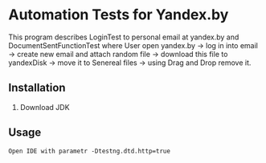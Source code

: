 # Automation Tests for Yandex.by

This program describes LoginTest to personal email at yandex.by and DocumentSentFunctionTest where User open yandex.by -> log in into email -> create new email and attach random file -> download this file to yandexDisk -> move it to Senereal files -> using Drag and Drop remove it.

## Installation

1. Download JDK 


## Usage

```
Open IDE with parametr -Dtestng.dtd.http=true
```


